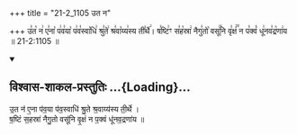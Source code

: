 +++
title = "21-2_1105 उत न"

+++
उ꣣त꣡ न꣢ ए꣣ना꣡ प꣢व꣣या꣡ प꣢व꣣स्वा꣡धि꣢ श्रु꣣ते꣢ श्र꣣वा꣡य्य꣢स्य ती꣣र्थे꣢। ष꣣ष्टि꣢ꣳ स꣣ह꣡स्रा꣢ नैगु꣣तो꣡ वसू꣢꣯नि वृ꣣क्षं꣢꣫ न प꣣क्वं꣡ धू꣢नव꣣द्र꣡णा꣢य ॥ 21-2:1105 ॥

<div class="js_include" newlevelforh1="2" title="विश्वास-शाकल-प्रस्तुतिः" unfilled url="/vedAH_Rk/shAkalam/saMhitA/vishvAsa-prastutiH/09/097/53_uta_na.md">
<details open><summary><h2>विश्वास-शाकल-प्रस्तुतिः ...{Loading}...</h2></summary>


उ॒त न॑ ए॒ना प॑व॒या प॑व॒स्वाधि॑ श्रु॒ते श्र॒वाय्य॑स्य ती॒र्थे ।  
ष॒ष्टिं स॒हस्रा॑ नैगु॒तो वसू॑नि वृ॒क्षं न प॒क्वं धू॑नव॒द्रणा॑य ॥

</details>
</div>